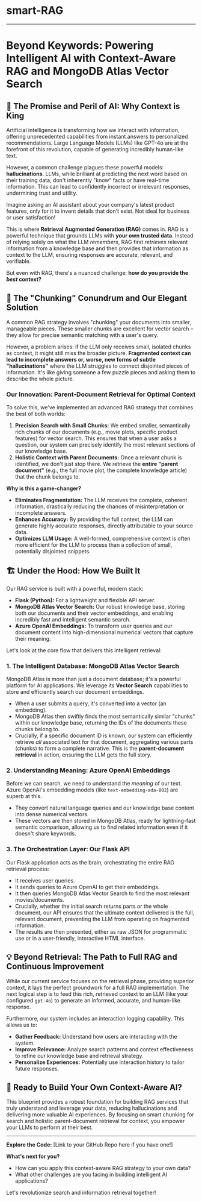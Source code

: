 # smart-RAG

--- 

# Beyond Keywords: Powering Intelligent AI with Context-Aware RAG and MongoDB Atlas Vector Search

## 🚀 The Promise and Peril of AI: Why Context is King

Artificial intelligence is transforming how we interact with information, offering unprecedented capabilities from instant answers to personalized recommendations. Large Language Models (LLMs) like GPT-4o are at the forefront of this revolution, capable of generating incredibly human-like text.

However, a common challenge plagues these powerful models: **hallucinations**. LLMs, while brilliant at predicting the next word based on their training data, don't inherently "know" facts or have real-time information. This can lead to confidently incorrect or irrelevant responses, undermining trust and utility.

Imagine asking an AI assistant about your company's latest product features, only for it to invent details that don't exist. Not ideal for business or user satisfaction!

This is where **Retrieval Augmented Generation (RAG)** comes in. RAG is a powerful technique that grounds LLMs with **your own trusted data**. Instead of relying solely on what the LLM *remembers*, RAG first *retrieves* relevant information from a knowledge base and then provides that information as context to the LLM, ensuring responses are accurate, relevant, and verifiable.

But even with RAG, there's a nuanced challenge: **how do you provide the *best* context?**

## 🧩 The "Chunking" Conundrum and Our Elegant Solution

A common RAG strategy involves "chunking" your documents into smaller, manageable pieces. These smaller chunks are excellent for vector search – they allow for precise semantic matching with a user's query.

However, a problem arises: if the LLM only receives small, isolated chunks as context, it might still miss the broader picture. **Fragmented context can lead to incomplete answers or, worse, new forms of subtle "hallucinations"** where the LLM struggles to connect disjointed pieces of information. It's like giving someone a few puzzle pieces and asking them to describe the whole picture.

### Our Innovation: Parent-Document Retrieval for Optimal Context

To solve this, we've implemented an advanced RAG strategy that combines the best of both worlds:

1.  **Precision Search with Small Chunks:** We embed smaller, semantically rich chunks of our documents (e.g., movie plots, specific product features) for vector search. This ensures that when a user asks a question, our system can precisely identify the most relevant sections of our knowledge base.
2.  **Holistic Context with Parent Documents:** Once a relevant chunk is identified, we don't just stop there. We retrieve the **entire "parent document"** (e.g., the full movie plot, the complete knowledge article) that the chunk belongs to.

**Why is this a game-changer?**
* **Eliminates Fragmentation:** The LLM receives the complete, coherent information, drastically reducing the chances of misinterpretation or incomplete answers.
* **Enhances Accuracy:** By providing the full context, the LLM can generate highly accurate responses, directly attributable to your source data.
* **Optimizes LLM Usage:** A well-formed, comprehensive context is often more efficient for the LLM to process than a collection of small, potentially disjointed snippets.

## 🏗️ Under the Hood: How We Built It

Our RAG service is built with a powerful, modern stack:

* **Flask (Python):** For a lightweight and flexible API server.
* **MongoDB Atlas Vector Search:** Our robust knowledge base, storing both our documents and their vector embeddings, and enabling incredibly fast and intelligent semantic search.
* **Azure OpenAI Embeddings:** To transform user queries and our document content into high-dimensional numerical vectors that capture their meaning.

Let's look at the core flow that delivers this intelligent retrieval:

### 1. The Intelligent Database: MongoDB Atlas Vector Search

MongoDB Atlas is more than just a document database; it's a powerful platform for AI applications. We leverage its **Vector Search** capabilities to store and efficiently search our document embeddings.

* When a user submits a query, it's converted into a vector (an embedding).
* MongoDB Atlas then swiftly finds the most semantically similar "chunks" within our knowledge base, returning the IDs of the documents these chunks belong to.
* Crucially, if a specific document ID is known, our system can efficiently retrieve *all* associated text for that document, aggregating various parts (chunks) to form a complete narrative. This is the **parent-document retrieval** in action, ensuring the LLM gets the full story.

### 2. Understanding Meaning: Azure OpenAI Embeddings

Before we can search, we need to understand the *meaning* of our text. Azure OpenAI's embedding models (like `text-embedding-ada-002`) are superb at this.

* They convert natural language queries and our knowledge base content into dense numerical vectors.
* These vectors are then stored in MongoDB Atlas, ready for lightning-fast semantic comparison, allowing us to find related information even if it doesn't share keywords.

### 3. The Orchestration Layer: Our Flask API

Our Flask application acts as the brain, orchestrating the entire RAG retrieval process:

* It receives user queries.
* It sends queries to Azure OpenAI to get their embeddings.
* It then queries MongoDB Atlas Vector Search to find the most relevant movies/documents.
* Crucially, whether the initial search returns parts or the whole document, our API ensures that the ultimate context delivered is the full, relevant document, preventing the LLM from operating on fragmented information.
* The results are then presented, either as raw JSON for programmatic use or in a user-friendly, interactive HTML interface.

## 💡 Beyond Retrieval: The Path to Full RAG and Continuous Improvement

While our current service focuses on the retrieval phase, providing superior context, it lays the perfect groundwork for a full RAG implementation. The next logical step is to feed this rich, retrieved context to an LLM (like your configured `gpt-4o`) to generate an informed, accurate, and human-like response.

Furthermore, our system includes an interaction logging capability. This allows us to:

* **Gather Feedback:** Understand how users are interacting with the system.
* **Improve Relevance:** Analyze search patterns and context effectiveness to refine our knowledge base and retrieval strategy.
* **Personalize Experiences:** Potentially use interaction history to tailor future responses.

## 🎉 Ready to Build Your Own Context-Aware AI?

This blueprint provides a robust foundation for building RAG services that truly understand and leverage your data, reducing hallucinations and delivering more valuable AI experiences. By focusing on smart chunking for search and holistic parent-document retrieval for context, you empower your LLMs to perform at their best.

---
**Explore the Code:** [Link to your GitHub Repo here if you have one!]

**What's next for you?**
* How can you apply this context-aware RAG strategy to your own data?
* What other challenges are you facing in building intelligent AI applications?

Let's revolutionize search and information retrieval together!
